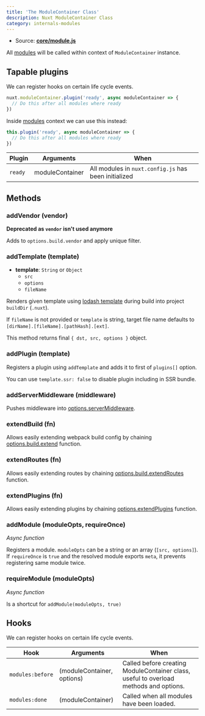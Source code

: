 ```yaml
---
title: 'The ModuleContainer Class'
description: Nuxt ModuleContainer Class
category: internals-modules
---
```


- Source: **[core/module.js](https://github.com/nuxt/nuxt.js/blob/dev/packages/core/src/module.js)**

All [modules](/docs/directory-structure/modules) will be called within context of `ModuleContainer` instance.

## Tapable plugins

We can register hooks on certain life cycle events.

```js
nuxt.moduleContainer.plugin('ready', async moduleContainer => {
  // Do this after all modules where ready
})
```

Inside [modules](/docs/directory-structure/modules) context we can use this instead:

```js
this.plugin('ready', async moduleContainer => {
  // Do this after all modules where ready
})
```

| Plugin  | Arguments       | When                                                 |
| ------- | --------------- | ---------------------------------------------------- |
| `ready` | moduleContainer | All modules in `nuxt.config.js` has been initialized |

## Methods

### addVendor (vendor)

**Deprecated as `vendor` isn't used anymore**

Adds to `options.build.vendor` and apply unique filter.

### addTemplate (template)

- **template**: `String` or `Object`
  - `src`
  - `options`
  - `fileName`

Renders given template using [lodash template](https://lodash.com/docs/4.17.4#template) during build into project `buildDir` (`.nuxt`).

If `fileName` is not provided or `template` is string, target file name defaults to `[dirName].[fileName].[pathHash].[ext]`.

This method returns final `{ dst, src, options }` object.

### addPlugin (template)

Registers a plugin using `addTemplate` and adds it to first of `plugins[]` option.

You can use `template.ssr: false` to disable plugin including in SSR bundle.

### addServerMiddleware (middleware)

Pushes middleware into [options.serverMiddleware](/docs/configuration-glossary/configuration-servermiddleware).

### extendBuild (fn)

Allows easily extending webpack build config by chaining [options.build.extend](/docs/configuration-glossary/configuration-build#extend) function.

### extendRoutes (fn)

Allows easily extending routes by chaining [options.build.extendRoutes](/docs/configuration-glossary/configuration-router#extendroutes) function.

### extendPlugins (fn)

Allows easily extending plugins by chaining [options.extendPlugins](/docs/configuration-glossary/configuration-extend-plugins) function.

### addModule (moduleOpts, requireOnce)

_Async function_

Registers a module. `moduleOpts` can be a string or an array (`[src, options]`). If `requireOnce` is `true` and the resolved module exports `meta`, it prevents registering same module twice.

### requireModule (moduleOpts)

_Async function_

Is a shortcut for `addModule(moduleOpts, true)`

## Hooks

We can register hooks on certain life cycle events.

| Hook             | Arguments                  | When                                                                                  |
| ---------------- | -------------------------- | ------------------------------------------------------------------------------------- |
| `modules:before` | (moduleContainer, options) | Called before creating ModuleContainer class, useful to overload methods and options. |
| `modules:done`   | (moduleContainer)          | Called when all modules have been loaded.                                             |
